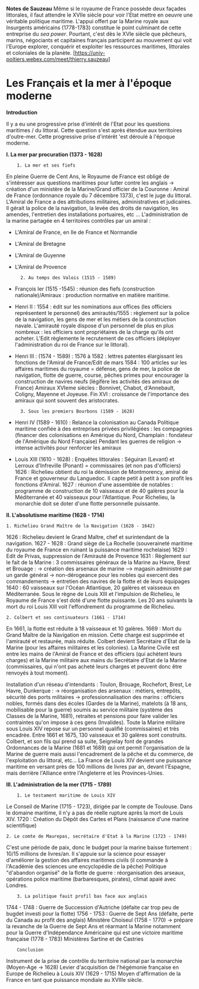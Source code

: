 **Notes de Sauzeau**
Même si le royaume de France possède deux façades littorales, il faut attendre le XVIIe siècle pour voir l'Etat mettre en oeuvre une véritable politique maritime. L'appui offert par la Marine royale aux Insurgents américains (1778-1783) constitue le point culminant de cette entreprise du *sea power*. Pourtant, c'est dès le XVIe siècle  que pêcheurs, marins, négociants et capitaines français participent au mouvement qui voit l'Europe explorer, conquérir et exploiter les ressources maritimes, littorales et coloniales de la planète. 
[https://univ-poitiers.webex.com/meet/thierry.sauzeau]

# Les Français et la mer à l'époque moderne

**Introduction**

Il y a eu une progressive prise d'intérêt de l'Etat pour les questions maritimes / du littoral. Cette question s'est après étendue aux territoires d'outre-mer. Cette progressive prise d'intérêt 'est déroulé à l'époque moderne. 

**I. La mer par procuration (1373 - 1628)**

		1. La mer et ses fiefs

En pleine Guerre de Cent Ans, le Royaume de France est obligé de s'intéresser aux questions maritimes pour lutter contre les anglais -> création d'un ministère de la Marine/Grand officier de la Couronne : Amiral de France (ordonnance royale du 7 décembre 1373), c'est le juge du littoral.
L'Amiral de France a des attributions militaires, administratives et judicaires. Il gérait la police de la navigation, la levée des droits de navigation, les amendes, l'entretien des installations portuaires, etc ... 
L'administration de la marine partagée en 4 territoires contrôles par un amiral : 
- L'Amiral de France, en Ile de France et Normandie
- L'Amiral de Bretagne
- L'Amiral de Guyenne 
- L'Amiral de Provence

		2. Au temps des Valois (1515 - 1589)	

- François Ier (1515 -1545) : réunion des fiefs (construction nationale)/Amiraux : production normative en matière maritime. 
- Henri II : 1554 : édit sur les nominations aux offices (les officiers représentent le personnel) des amirautés/1555 : règlement sur la police de la navigation, les gens de mer et les métiers de la construction navale. L'amirauté royale dispose d'un personnel de plus en plus nombreux : les officiers sont propriétaires de la charge qu'ils ont acheter. L'Edit règlemente le recrutement de ces officiers (déployer l'administration du roi de France sur le littoral). 
- Henri III : (1574 - 1589) : 1576 à 1582 : lettres patentes élargissant les fonctions de l'Amiral de France/Edit de mars 1584 : 100 articles sur les affaires maritimes du royaume = défense, gens de mer, la police de navigation, flotte de guerre, course, pêches primes pour encourager la construction de navires neufs (légifère les activités des amiraux de France)
Amiraux XVIeme siècles : Bonnivet, Chabot, d'Annebault, Coligny, Mayenne et Joyeuse. 
Fin XVI : croissance de l'importance des amiraux qui sont souvent des aristocrates. 

		3. Sous les premiers Bourbons (1589 - 1628)
	
- Henri IV (1589 - 1610) : 
Relance la colonisation au Canada
Politique maritime confiée à des entreprises privées privilégiées : les compagnies (financer des colonisations en Amérique du Nord, Champlain : fondateur de l'Amérique du Nord Française)
Pendant les guerres de religion -> intense activités pour renforcer les amiraux
- Louis XIII (1610 - 1628) : 
Enquêtes littorales : Séguiran (Levant) et Lerroux d'Infreville (Ponant) = commissaires (et non pas d'officiers)
1626 : Richelieu obtient du roi la démission de Montmorency, amiral de France et gouverneur du Languedoc. Il capte petit à petit à son profit les fonctions d'Amiral. 
1627 : réunion d'une assemblée de notables : programme de construction de 10 vaisseaux et de 40 galères pour la Méditerranée et 40 vaisseaux pour l'Atlantique. 
Pour Richelieu, la monarchie doit se doter d'une flotte personnelle puissante. 

**II. L'absolutisme maritime (1628 - 1714)**

	1. Richelieu Grand Maître de la Navigation (1628 - 1642)
	
1626 : Richelieu devient le Grand Maître, chef et surintendant de la navigation. 
1627 - 1628 : Grand siège de La Rochelle (souveraineté maritime du royaume de France en ruinant la puissance maritime rochelaise)
1629 : Edit de Privas, suppression de l'Amirauté de Provence
1631 : Règlement sur le fait de la Marine : 3 commissaires généraux de la Marine au Havre, Brest et Brouage : 
-> création des arsenaux de marine 
--> magasin administré par un garde général
-> non-dérogeance pour les nobles qui exercent des commandements
-> entretien des navires de la flotte et de leurs équipages 
1640 : 60 vaisseaux sur l'Océan Atlantique, 20 galères et vaisseaux en Méditerranée. 
Sous le règne de Louis XIII et l'impulsion de Richelieu, le Royaume de France s'est doté d'une flotte puissante. Les 20 ans suivants la mort du roi Louis XIII voit l'effondrement du programme de Richelieu. 

	2. Colbert et ses continuateurs (1661 - 1714)
	
En 1661, la flotte est réduite à 18 vaisseaux et 10 galères. 
1669 : Mort du Grand Maître de la Navigation en mission. Cette charge est supprimée et l'amirauté et restaurée, mais réduite. Colbert devient Secrétaire d'Etat de la Marine (pour les affaires militaires et les colonies). La Marine Civile est entre les mains de l'Amiral de France et des officiers (qui achètent leurs charges) et la Marine militaire aux mains du Secrétaire d'Etat de la Marine (commissaires, qui n'ont pas acheté leurs charges et peuvent donc être renvoyés à tout moment).

Installation d'un réseau d'intendants : Toulon, Brouage, Rochefort, Brest, Le Havre, Dunkerque : 
-> réorganisation des arsenaux : métiers, entrepôts, sécurité des ports militaires
-> professionnalisation des marins : officiers nobles, formés dans des écoles (Gardes de la Marine), matelots (à 18 ans, mobilisable pour la guerre) soumis au service militaire (système des Classes de la Marine, 1681), retraites et pensions pour faire valider les contraintes qu'on impose à ces gens (Invalides). 
Toute la Marine militaire sous Louis XIV repose sur un personnel qualifié (commissaires) et très encadrée. 
Entre 1661 et 1675, 130 vaisseaux et 30 galères sont construits. 
Colbert, et son fils qui prend sa suite, Seignelay font de grandes Ordonnances de la Marine (1681 et 1689) qui ont permit l'organisation de la Marine de guerre mais aussi l'encadrement de la pêche et du commerce, de l'exploitation du littoral, etc...
La France de Louis XIV devient une puissance maritime en versant près de 100 millions de livres par an, devant l'Espagne, mais derrière l'Alliance entre l'Angleterre et les Provinces-Unies. 


**III. L'administration de la mer (1715 - 1789)**

		1. Le testament maritime de Louis XIV

Le Conseil de Marine (1715 - 1723), dirigée par le compte de Toulouse. Dans le domaine maritime, il n'y a pas de réelle rupture après la mort de Louis XIV. 
1720 : Création du Dépôt des Cartes et Plans (naissance d'une marine scientifique)

	2. Le comte de Maurepas, secrétaire d'Etat à la Marine (1723 - 1749)
C'est une période de paix, donc le budget pour la marine baisse fortement : 10/15 millions de livres/an. Il s'appuie sur la science pour essayer d'améliorer la gestion des affaires maritimes civils (il commande à l'Académie des sciences une encyclopédie de la pêche)
Politique "d'abandon organisé" de la flotte de guerre : réorganisation  des arseaux, opérations police maritime (barbaresques, pirates), climat apaié avec Londres. 

		3. La politique fauit profil bas face aux anglais
		
1744 - 1748 : Guerre de Succession d'Autriche (défaite car trop peu de bugdet investi pour la flotte)
1756 - 1753 : Guerre de Sept Ans (défaite, perte du Canada au profit des anglais) 
	Ministère Choiseul (1758 - 1770) -> prépare la revanche de la Guerre de Sept Ans et réarmant la Marine notamment pour la Guerre d'Indépendance Américaine qui est une victoire maritime française (1778 - 1783) 
	Ministères Sartine et de Castries

		Conclusion

Instrument de la prise de contrôle du territoire national par la monarchie (Moyen-Age -> 1628)
Levier d'acquisition de l'hégémonie française en Europe de Richelieu à Louis XIV (1629 - 1715)
Moyen d'affirmation de la France en tant que puissance mondiale au XVIIIe siècle. 

